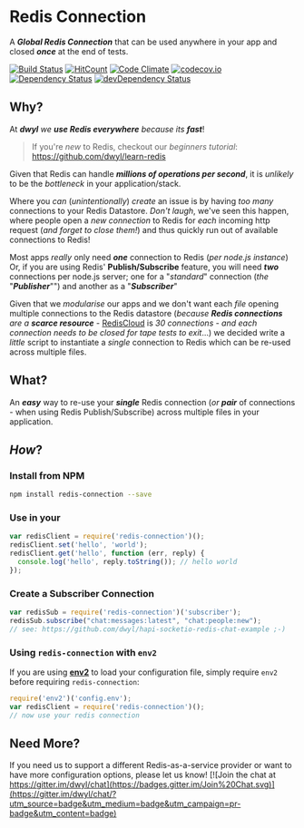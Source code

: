 # Redis Connection

A ***Global Redis Connection*** that can be used anywhere in your app
and closed ***once*** at the end of tests.

[![Build Status](https://travis-ci.org/nelsonic/redis-connection.svg)](https://travis-ci.org/nelsonic/redis-connection)
[![HitCount](https://hitt.herokuapp.com/nelsonic/redis-connection.svg)](https://github.com/nelsonic/redis-connection)
[![Code Climate](https://codeclimate.com/github/nelsonic/redis-connection/badges/gpa.svg)](https://codeclimate.com/github/nelsonic/redis-connection)
[![codecov.io](http://codecov.io/github/nelsonic/redis-connection/coverage.svg?branch=master)](http://codecov.io/github/nelsonic/redis-connection?branch=master)
[![Dependency Status](https://david-dm.org/nelsonic/redis-connection.svg)](https://david-dm.org/nelsonic/redis-connection)
[![devDependency Status](https://david-dm.org/nelsonic/redis-connection/dev-status.svg)](https://david-dm.org/nelsonic/redis-connection#info=devDependencies)


## Why?

At ***dwyl*** *we* ***use Redis everywhere*** *because its* ***fast***!

> If you're *new* to Redis, checkout our *beginners tutorial*:
https://github.com/dwyl/learn-redis

Given that Redis can handle ***millions of operations per second***,
it is *unlikely* to be the *bottleneck* in your application/stack.

Where you *can* (*unintentionally*) *create* an issue is by having
*too many* connections to your Redis Datastore.
*Don't laugh*, we've seen this happen,
where people open a *new connection* to Redis for *each* incoming http
request (*and forget to close them!*) and thus quickly run out
of available connections to Redis!

Most apps *really* only need ***one*** connection to Redis (*per node.js instance*)
Or, if you are using Redis' **Publish/Subscribe** feature, you will need ***two*** connections per node.js server; one for a "*standard*" connection (*the* "***Publisher***"") and another as a "***Subscriber***"


Given that we *modularise* our apps and we
don't want each *file* opening multiple connections to the Redis datastore
(*because* ***Redis connections*** *are a* ***scarce resource*** - [RedisCloud](https://addons.heroku.com/rediscloud) is *30 connections* - *and
  each connection needs to be closed for tape tests to exit*...)
we decided write a *little* script to instantiate a *single* connection
to Redis which can be re-used across multiple files.


## What?

An ***easy*** way to re-use your ***single*** Redis connection
(*or* ***pair*** of connections - when using Redis Publish/Subscribe)
across multiple files in your application.


## *How*?

### Install from NPM

```sh
npm install redis-connection --save
```

### Use in your

```js
var redisClient = require('redis-connection')();
redisClient.set('hello', 'world');
redisClient.get('hello', function (err, reply) {
  console.log('hello', reply.toString()); // hello world
});
```

### Create a Subscriber Connection

```js
var redisSub = require('redis-connection')('subscriber');
redisSub.subscribe("chat:messages:latest", "chat:people:new");
// see: https://github.com/dwyl/hapi-socketio-redis-chat-example ;-)
```

### Using `redis-connection` with `env2`

If you are using [**env2**](https://github.com/dwyl/env2) to load your configuration file, simply require `env2` before requiring `redis-connection`:

```js
require('env2')('config.env');
var redisClient = require('redis-connection')();
// now use your redis connection
```

## Need More?

If you need us to support a different Redis-as-a-service provider
or want to have more configuration options, please let us know!
[![Join the chat at https://gitter.im/dwyl/chat](https://badges.gitter.im/Join%20Chat.svg)](https://gitter.im/dwyl/chat/?utm_source=badge&utm_medium=badge&utm_campaign=pr-badge&utm_content=badge)
